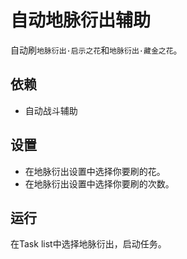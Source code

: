 # 自动地脉衍出辅助
自动刷`地脉衍出·启示之花`和`地脉衍出·藏金之花`。

## 依赖
- 自动战斗辅助

## 设置
- 在地脉衍出设置中选择你要刷的花。
- 在地脉衍出设置中选择你要刷的次数。

## 运行
在Task list中选择地脉衍出，启动任务。